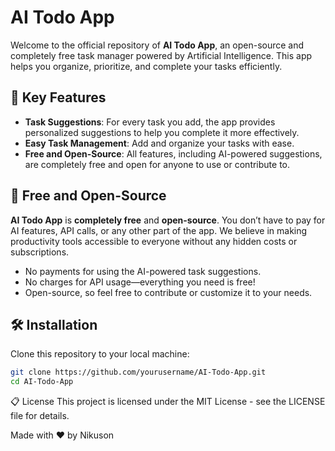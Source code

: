 # AI Todo App

Welcome to the official repository of **AI Todo App**, an open-source and completely free task manager powered by Artificial Intelligence. This app helps you organize, prioritize, and complete your tasks efficiently.

## 🎉 Key Features

- **Task Suggestions**: For every task you add, the app provides personalized suggestions to help you complete it more effectively.
- **Easy Task Management**: Add and organize your tasks with ease.
- **Free and Open-Source**: All features, including AI-powered suggestions, are completely free and open for anyone to use or contribute to.

## 💸 Free and Open-Source

**AI Todo App** is **completely free** and **open-source**. You don’t have to pay for AI features, API calls, or any other part of the app. We believe in making productivity tools accessible to everyone without any hidden costs or subscriptions. 

- No payments for using the AI-powered task suggestions.
- No charges for API usage—everything you need is free!
- Open-source, so feel free to contribute or customize it to your needs.

## 🛠 Installation

Clone this repository to your local machine:

```bash
git clone https://github.com/yourusername/AI-Todo-App.git
cd AI-Todo-App
```

📋 License
This project is licensed under the MIT License - see the LICENSE file for details.

Made with ❤️ by Nikuson

